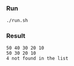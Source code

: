 ### Run

```bash
./run.sh
```

### Result

```
50 40 30 20 10
50 30 20 10
4 not found in the list
```
